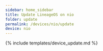 ```yaml
---
sidebar: home_sidebar
title: Update LineageOS on nio
folder: update
permalink: /devices/nio/update
device: nio
---
```

{% include templates/device_update.md %}
